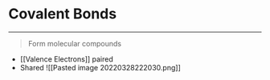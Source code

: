 # Covalent Bonds
---
> Form molecular compounds
- [[Valence Electrons]] paired
- Shared
![[Pasted image 20220328222030.png]]